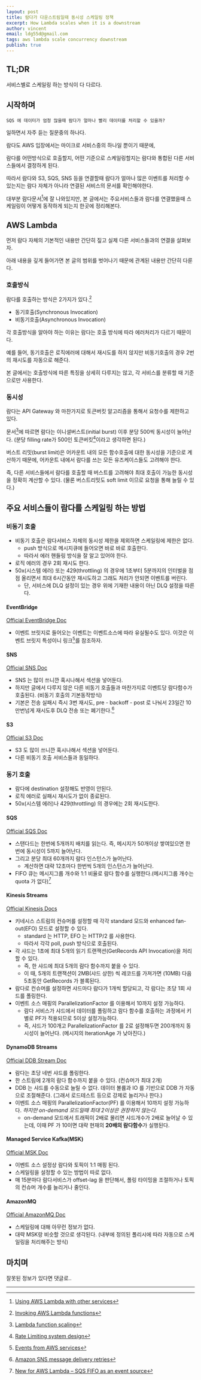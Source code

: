```yaml
---
layout: post
title: 람다가 다운스트림일때 동시성 스케일링 정책
excerpt: How Lambda scales when it is a downstream
author: vincent
email: ldg55d@gmail.com
tags: aws lambda scale concurrency downstream
publish: true
---
```


## TL;DR

서비스별로 스케일링 하는 방식이 다 다르다.

## 시작하며

`SQS 에 데이터가 엄청 많을때 람다가 얼마나 빨리 데이터를 처리할 수 있을까?`

일하면서 자주 듣는 질문중의 하나다.

람다도 AWS 입장에서는 마이크로 서비스중의 하나일 뿐이기 때문에,

람다를 어떤방식으로 호출할지, 어떤 기준으로 스케일링할지는 람다와 통합된 다른 서비스들에서 결정하게 된다.

따라서 람다와 S3, SQS, SNS 등을 연결할때 람다가 얼마나 많은 이벤트를 처리할 수 있는지는 람다 자체가 아니라 연결된 서비스의 문서를 확인해야한다.

대부분 람다문서[^1]에 잘 나와있지만, 본 글에서는 주요서비스들과 람다를 연결했을때 스케일링이 어떻게 동작하게 되는지 한곳에 정리해본다.

## AWS Lambda 

먼저 람다 자체의 기본적인 내용만 간단히 짚고 실제 다른 서비스들과의 연결을 살펴보자.

아래 내용을 깊게 들어가면 본 글의 범위를 벗어나기 때문에 관계된 내용만 간단히 다룬다.

### 호출방식

람다를 호출하는 방식은 2가지가 있다.[^2]

* 동기호출(Synchronous Invocation)
* 비동기호출(Asynchronous Invocation)

각 호출방식을 알아야 하는 이유는 람다는 호출 방식에 따라 에러처리가 다르기 때문이다.

예를 들어, 동기호출은 로직에러에 대해서 재시도를 하지 않지만 비동기호출의 경우 2번의 재시도를 자동으로 해준다.

본 글에서는 호출방식에 따른 특징을 상세히 다루지는 않고, 각 서비스를 분류할 때 기준으로만 사용한다.

### 동시성

람다는 API Gateway 와 마찬가지로 토큰버킷 알고리즘을 통해서 요청수를 제한하고 있다.

문서[^3]에 따르면 람다는 이니셜버스트(initial burst) 이후 분당 500씩 동시성이 늘어난다. (분당 filling rate가 500인 토큰버킷[^4]이라고 생각하면 된다.)

버스트 리밋(burst limit)은 어카운트 내의 모든 함수호출에 대한 동시성을 기준으로 계산하기 때문에, 어카운트 내에서 람다를 쓰는 모든 유즈케이스들도 고려해야 한다.

즉, 다른 서비스들에서 람다를 호출할 때 버스트를 고려해야 최대 호출이 가능한 동시성을 정확히 계산할 수 있다. (물론 버스트리밋도 soft limit 이므로 요청을 통해 늘릴 수 있다.)

## 주요 서비스들이 람다를 스케일링 하는 방법

### 비동기 호출

* 비동기 호출은 람다서비스 자체의 동시성 제한을 제외하면 스케일링에 제한은 없다.
  * push 방식으로 메시지큐에 들어오면 바로 바로 호출한다.
  * 따라서 에러 핸들링 방식을 잘 알고 있어야 한다.
* 로직 에러의 경우 2회 재시도 한다. 
* 50x(시스템 에러) 또는 429(throttling) 의 경우에 1초부터 5분까지의 인터벌을 점점 올리면서 최대 6시간동안 재시도하고 그래도 처리가 안되면 이벤트를 버린다.
  * 단, 서비스에 DLQ 설정이 있는 경우 위에 기재한 내용이 아닌 DLQ 설정을 따른다.

#### EventBridge

[Official EventBridge Doc](https://docs.aws.amazon.com/lambda/latest/dg/services-cloudwatchevents.html)

* 이벤트 브릿지로 들어오는 이벤트는 이벤트소스에 따라 유실될수도 있다. 이것은 이벤트 브릿지 특성이니 링크[^6]를 참조하자.

#### SNS

[Official SNS Doc](https://docs.aws.amazon.com/lambda/latest/dg/with-sns.html)

* SNS 는 많이 쓰니깐 혹시나해서 섹션을 넣어둔다.
* 하지만 글에서 다루지 않은 다른 비동기 호출들과 마찬가지로 이벤트당 람다함수가 호출된다. (비동기 호출의 기본동작방식)
* 기본은 전송 실패시 즉시 3번 재시도, pre - backoff - post 로 나눠서 23일간 10만번넘게 재시도후 DLQ 전송 또는 폐기한다.[^7]

#### S3

[Official S3 Doc](https://docs.aws.amazon.com/lambda/latest/dg/with-s3.html)

* S3 도 많이 쓰니깐 혹시나해서 섹션을 넣어둔다.
* 다른 비동기 호출 서비스들과 동일하다.

### 동기 호출

* 람다에 destination 설정해도 반영이 안된다.
* 로직 에러로 실패시 재시도가 없이 종료된다.
* 50x(시스템 에러)나 429(throttling) 의 경우에는 2회 재시도한다.

#### SQS

[Official SQS Doc](https://docs.aws.amazon.com/lambda/latest/dg/with-sqs.html#events-sqs-scaling)

* 스탠다드는 한번에 5개까지 배치를 읽는다. 즉, 메시지가 50개이상 쌓여있으면 한번에 동시성이 5까지 늘어난다.
* 그리고 분당 최대 60개까지 람다 인스턴스가 늘어난다.
  * 계산하면 대략 12초마다 한번씩 5개의 인스턴스가 늘어난다.
* FIFO 큐는 메시지그룹 개수와 1:1 비율로 람다 함수를 실행한다.(메시지그룹 개수는 quota 가 없다)[^5]
  

#### Kinesis Streams

[Official Kinesis Docs](https://docs.aws.amazon.com/lambda/latest/dg/with-kinesis.html)

* 키네시스 스트림의 컨슈머를 설정할 때 각각 standard 모드와 enhanced fan-out(EFO) 모드로 설정할 수 있다.
  * standard 는 HTTP, EFO 는 HTTP/2 를 사용한다.
  * 따라서 각각 poll, push 방식으로 호출된다.
* 각 샤드는 1초에 최대 5개의 읽기 트랜잭션(GetRecords API Invocation)을 처리 할 수 있다.
  * 즉, 한 샤드에 최대 5개의 람다 함수까지 붙을 수 있다.
  * 이 때, 5개의 트랜잭션이 2MB(샤드 상한) 씩 레코드를 가져가면 (10MB) 다음 5초동안 GetRecords 가 블록된다.
* 람다로 컨슈머를 설정하면 샤드마다 람다가 1개씩 할당되고, 각 람다는 초당 1회 샤드를 폴링한다.
* 이벤트 소스 매핑의 ParallelizationFactor 를 이용해서 10까지 설정 가능하다.
  * 람다 서비스가 샤드에서 데이터를 폴링하고 람다 함수를 호출하는 과정에서 키별로 PF가 적용되므로 5이상 설정가능하다.
  * 즉, 샤드가 100개고 ParallelizationFactor 를 2로 설정해두면 200개까지 동시성이 늘어난다. (메시지의 IterationAge 가 낮아진다.)

#### DynamoDB Streams 

[Official DDB Stream Doc](https://docs.aws.amazon.com/lambda/latest/dg/with-ddb.html)

* 람다는 초당 네번 샤드를 폴링한다.
* 한 스트림에 2개의 람다 함수까지 붙을 수 있다. (컨슈머가 최대 2개)
* DDB 는 샤드를 수동으로 늘릴 수 없다. 데이터 볼륨과 IO 를 기반으로 DDB 가 자동으로 조절해준다. (그래서 로드테스트 등으로 강제로 늘리거나 한다.)
* 이벤트 소스 매핑의 ParallelizationFactor(PF) 를 이용해서 10까지 설정 가능하다. *하지만 on-demand 모드일때 최대 2이상은 권장하지 않는다.*
  * on-demand 모드에서 트래픽이 2배로 몰리면 샤드개수가 2배로 늘어날 수 있는데, 이때 PF 가 10이면 대략 현재의 **20배의 람다함수**가 실행된다.

#### Managed Service Kafka(MSK)

[Official MSK Doc](https://docs.aws.amazon.com/lambda/latest/dg/with-msk.html)

* 이벤트 소스 설정상 람다와 토픽이 1:1 매핑 된다.
* 스케일링을 설정할 수 있는 방법이 따로 없다.
* 매 15분마다 람다서비스가 offset-lag 을 판단해서, 폴링 타이밍을 조절하거나 토픽의 컨슈머 개수를 늘리거나 줄인다.

#### AmazonMQ

[Official AmazonMQ Doc](https://docs.aws.amazon.com/lambda/latest/dg/with-mq.html)

* 스케일링에 대해 아무런 정보가 없다.
* 대략 MSK랑 비슷할 것으로 생각된다. (내부에 정의된 폴리시에 따라 자동으로 스케일링을 처리해주는 방식)

## 마치며

잘못된 정보가 있다면 댓글로..

----

[^1]: [Using AWS Lambda with other services](https://docs.aws.amazon.com/lambda/latest/dg/lambda-services.html)
[^2]: [Invoking AWS Lambda functions](https://docs.aws.amazon.com/lambda/latest/dg/lambda-invocation.html)
[^3]: [Lambda function scaling](https://docs.aws.amazon.com/lambda/latest/dg/invocation-scaling.html)
[^4]: [Rate Limiting system design](https://www.youtube.com/watch?v=mhUQe4BKZXs)
[^5]: [New for AWS Lambda – SQS FIFO as an event source](https://aws.amazon.com/ko/blogs/compute/new-for-aws-lambda-sqs-fifo-as-an-event-source/)
[^6]: [Events from AWS services](https://docs.aws.amazon.com/eventbridge/latest/userguide/eb-service-event.html)
[^7]: [Amazon SNS message delivery retries](https://docs.aws.amazon.com/sns/latest/dg/sns-message-delivery-retries.html)